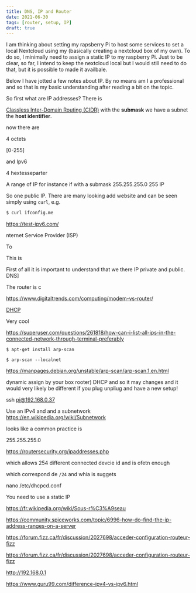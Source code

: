 ```yaml
---
title: DNS, IP and Router
date: 2021-06-30
tags: [router, setup, IP]
draft: true
---
```



I am thinking about setting my rapsberry Pi to host some services to set a local Nextcloud using my (basically creating a nextcloud box of my own). To do so, I minimally need to assign a static IP to my raspberry Pi. Just to be clear, so far, I intend to keep the nextcloud local but I would still need to do that, but it is possible to made it availbale. 

Below I have jotted a few notes about IP. By no means am I a professional and so that is my basic understanding after reading a bit on the topic. 

So first what are IP  addresses? There is 


[Classless Inter-Domain Routing (CIDR)](https://en.wikipedia.org/wiki/Classless_Inter-Domain_Routing) with the **submask** we have a subnet the **host identifier**. 

now there are  

4 octets

[0-255]

and Ipv6 

4 hextesseparter

A range of IP for instance if with a submask 255.255.255.0 255 IP

So one public IP. There are many looking add website and can be seen simply using `curl`, e.g. 

```sh
$ curl ifconfig.me
```

https://test-ipv6.com/

nternet Service Provider (ISP)

To

[]()

This is 


First of all it is important to understand that we there IP private and public. DNS]

The router is c

https://www.digitaltrends.com/computing/modem-vs-router/


[DHCP](https://en.wikipedia.org/wiki/Dynamic_Host_Configuration_Protocol)

Very cool

https://superuser.com/questions/261818/how-can-i-list-all-ips-in-the-connected-network-through-terminal-preferably

```shell
$ apt-get install arp-scan
```

```shell
$ arp-scan --localnet 
```

https://manpages.debian.org/unstable/arp-scan/arp-scan.1.en.html

dynamic assign by your box rooter) DHCP and so it may changes and it would very likely be different if you plug unpliug and have a new setup!

ssh pi@192.168.0.37 

Use an IPv4 and and a subnetwork https://en.wikipedia.org/wiki/Subnetwork

looks like a common practice is 

255.255.255.0

https://routersecurity.org/ipaddresses.php

which allows 254 different connected devcie id and is ofetn enough

which correspond de `/24` and whia is suggets

nano /etc/dhcpcd.conf


You need to use a static IP 

https://fr.wikipedia.org/wiki/Sous-r%C3%A9seau


https://community.spiceworks.com/topic/6996-how-do-find-the-ip-address-ranges-on-a-server

https://forum.fizz.ca/fr/discussion/2027698/acceder-configuration-routeur-fizz


https://forum.fizz.ca/fr/discussion/2027698/acceder-configuration-routeur-fizz

http://192.168.0.1

https://www.guru99.com/difference-ipv4-vs-ipv6.html